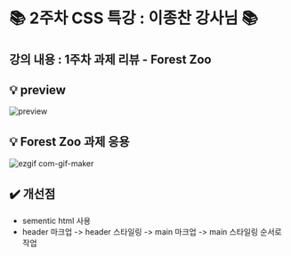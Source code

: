 
# 📚 2주차 CSS 특강 : 이종찬 강사님 📚

##  강의 내용 : 1주차 과제 리뷰 - Forest Zoo

## 💡 preview
![preview](https://user-images.githubusercontent.com/112460430/189600189-0ef21c1e-dab8-4edf-b84a-fdab4492c58a.png)


## 💡 Forest Zoo 과제 응용
![ezgif com-gif-maker](https://user-images.githubusercontent.com/112460430/189598996-709160e3-6a74-4b05-9d07-3869dac90bc6.gif)


## ✔️ 개선점

- sementic html 사용
- header 마크업 ->  header 스타일링 ->  main 마크업 -> main 스타일링 순서로 작업

<br>
